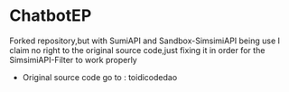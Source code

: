 # ChatbotEP
Forked repository,but with SumiAPI and Sandbox-SimsimiAPI being use
I claim no right to the original source code,just fixing it in order for the SimsimiAPI-Filter to work properly
- Original source code go to : toidicodedao
